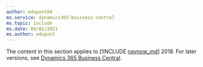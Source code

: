 ```yaml
---
author: edupont04
ms.service: dynamics365-business-central
ms.topic: include
ms.date: 04/01/2021
ms.author: edupont
---
```

The content in this section applies to [!INCLUDE [navnow_md](navnow_md.md)] 2018. For later versions, see [Dynamics 365 Business Central](/dynamics365/business-central/).